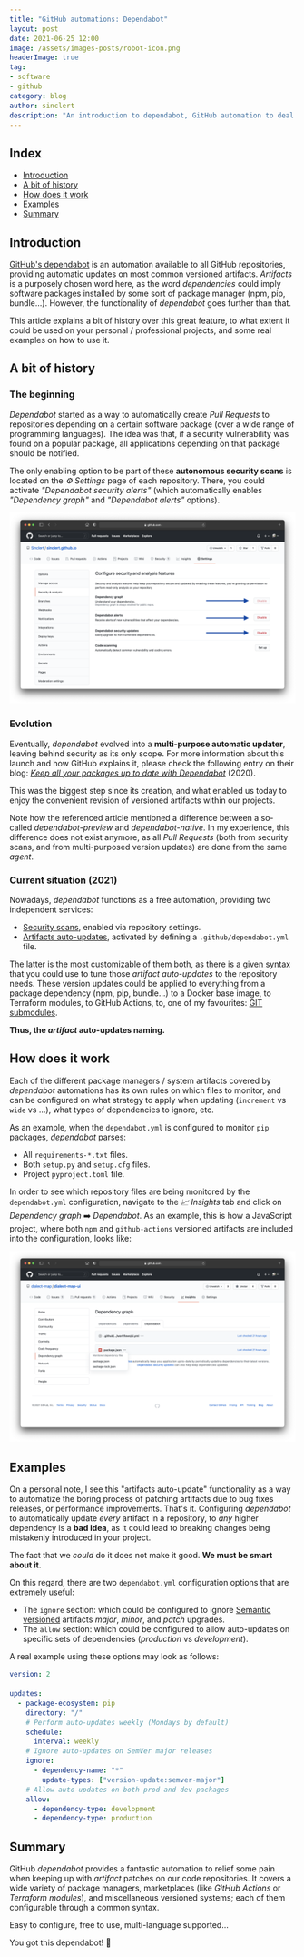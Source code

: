 ```yaml
---
title: "GitHub automations: Dependabot"
layout: post
date: 2021-06-25 12:00
image: /assets/images-posts/robot-icon.png
headerImage: true
tag:
- software
- github
category: blog 
author: sinclert
description: "An introduction to dependabot, GitHub automation to deal with versioned artifacts"
---
```


## Index

- [Introduction](#introduction)
- [A bit of history](#a-bit-of-history)
- [How does it work](#how-does-it-work)
- [Examples](#examples)
- [Summary](#summary)


## Introduction
[GitHub's dependabot][dependabot-web] is an automation available to all GitHub repositories, providing
automatic updates on most common versioned artifacts. _Artifacts_ is a purposely chosen word here,
as the word _dependencies_ could imply software packages installed by some sort of package manager
(npm, pip, bundle...). However, the functionality of _dependabot_ goes further than that.

This article explains a bit of history over this great feature, to what extent it could be used on your
personal / professional projects, and some real examples on how to use it.


## A bit of history

### The beginning
_Dependabot_ started as a way to automatically create _Pull Requests_ to repositories depending on a certain
software package (over a wide range of programming languages). The idea was that, if a security vulnerability
was found on a popular package, all applications depending on that package should be notified.

The only enabling option to be part of these **autonomous security scans** is located on the _⚙️ Settings_ page
of each repository. There, you could activate _"Dependabot security alerts"_ (which automatically enables
_"Dependency graph"_ and _"Dependabot alerts"_ options).

![Security scan options](/assets/images-posts/dependabot/dependabot-security-opts.png)

### Evolution
Eventually, _dependabot_ evolved into a **multi-purpose automatic updater**, leaving behind security as its
only scope. For more information about this launch and how GitHub explains it, please check the following
entry on their blog: [_Keep all your packages up to date with Dependabot_][dependabot-evolution-blog] (2020).

This was the biggest step since its creation, and what enabled us today to enjoy the convenient revision
of versioned artifacts within our projects.

Note how the referenced article mentioned a difference between a so-called _dependabot-preview_ and
_dependabot-native_. In my experience, this difference does not exist anymore, as all _Pull Requests_
(both from security scans, and from multi-purposed version updates) are done from the same _agent_.

### Current situation (2021)
Nowadays, _dependabot_ functions as a free automation, providing two independent services:

- [Security scans][dependabot-security-guide], enabled via repository settings.
- [Artifacts auto-updates][dependabot-updates-guide], activated by defining a `.github/dependabot.yml` file.

The latter is the most customizable of them both, as there is [a given syntax][dependabot-updates-syntax]
that you could use to tune those _artifact auto-updates_ to the repository needs. These version updates
could be applied to everything from a package dependency (npm, pip, bundle...) to a Docker base image,
to Terraform modules, to GitHub Actions, to, one of my favourites: [GIT submodules][submodules-guide].

**Thus, the _artifact_ auto-updates naming.**


## How does it work
Each of the different package managers / system artifacts covered by _dependabot_ automations has its own
rules on which files to monitor, and can be configured on what strategy to apply when updating
(`increment` vs `wide` vs ...), what types of dependencies to ignore, etc.

As an example, when the `dependabot.yml` is configured to monitor `pip` packages, _dependabot_ parses:

- All `requirements-*.txt` files.
- Both `setup.py` and `setup.cfg` files.
- Project `pyproject.toml` file.

In order to see which repository files are being monitored by the `dependabot.yml` configuration,
navigate to the _📈 Insights_ tab and click on _Dependency graph_ ➡️ _Dependabot_. As an example,
this is how a JavaScript project, where both `npm` and `github-actions` versioned artifacts are
included into the configuration, looks like:

![Dependabot parsed files](/assets/images-posts/dependabot/dependabot-parsed-files.png)


## Examples
On a personal note, I see this "artifacts auto-update" functionality as a way to automatize
the boring process of patching artifacts due to bug fixes releases, or performance improvements.
That's it. Configuring _dependabot_ to automatically update _every_ artifact in a repository, to _any_
higher dependency is a **bad idea**, as it could lead to breaking changes being mistakenly introduced
in your project.

The fact that we _could_ do it does not make it good. **We must be smart about it**.

On this regard, there are two `dependabot.yml` configuration options that are extremely useful:

- The `ignore` section: which could be configured to ignore [Semantic versioned][semantic-version-web]
  artifacts _major_, _minor_, and _patch_ upgrades.
- The `allow` section: which could be configured to allow auto-updates on specific sets of dependencies
  (_production_ vs _development_).
  
A real example using these options may look as follows:

```yaml
version: 2

updates:
  - package-ecosystem: pip
    directory: "/"
    # Perform auto-updates weekly (Mondays by default)
    schedule:
      interval: weekly
    # Ignore auto-updates on SemVer major releases
    ignore:
      - dependency-name: "*"
        update-types: ["version-update:semver-major"]
    # Allow auto-updates on both prod and dev packages
    allow:
      - dependency-type: development
      - dependency-type: production
```


## Summary
GitHub _dependabot_ provides a fantastic automation to relief some pain when keeping up with _artifact_ patches
on our code repositories. It covers a wide variety of package managers, marketplaces (like _GitHub Actions_
or _Terraform modules_), and miscellaneous versioned systems; each of them configurable through a common syntax.

Easy to configure, free to use, multi-language supported...

You got this dependabot! 💙


[dependabot-web]: https://dependabot.com/
[dependabot-evolution-blog]: https://github.blog/2020-06-01-keep-all-your-packages-up-to-date-with-dependabot/
[dependabot-security-guide]: https://docs.github.com/en/code-security/supply-chain-security/managing-vulnerabilities-in-your-projects-dependencies/about-dependabot-security-updates
[dependabot-updates-guide]: https://docs.github.com/en/code-security/supply-chain-security/keeping-your-dependencies-updated-automatically/configuration-options-for-dependency-updates
[dependabot-updates-syntax]: https://docs.github.com/en/code-security/supply-chain-security/keeping-your-dependencies-updated-automatically/configuration-options-for-dependency-updates#configuration-options-for-updates
[semantic-version-web]: https://semver.org/
[submodules-guide]: https://git-scm.com/book/en/v2/Git-Tools-Submodules
